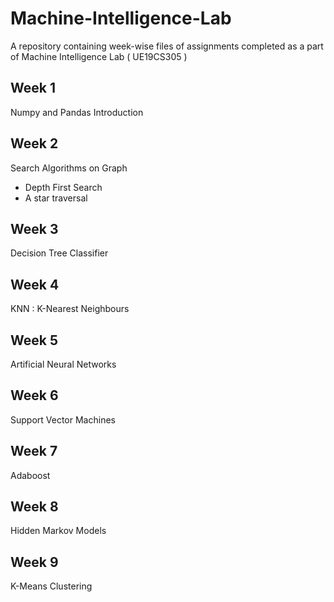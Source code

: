 # Machine-Intelligence-Lab
A repository containing week-wise files of assignments completed as a part of Machine Intelligence Lab ( UE19CS305 )

## Week 1
Numpy and Pandas Introduction 

## Week 2
Search Algorithms on Graph
- Depth First Search 
- A star traversal

## Week 3
Decision Tree Classifier

## Week 4 
KNN : K-Nearest Neighbours

## Week 5 
Artificial Neural Networks

## Week 6 
Support Vector Machines

## Week 7 
Adaboost

## Week 8
Hidden Markov Models

## Week 9 
K-Means Clustering

